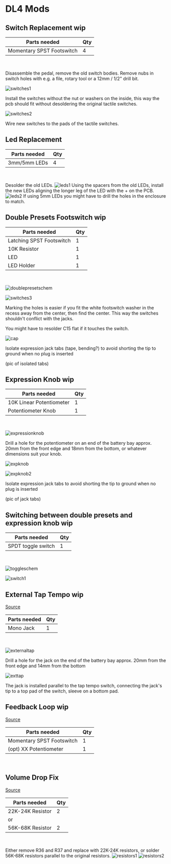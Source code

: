 # DL4 Mods




## Switch Replacement wip

| Parts needed | Qty |
| - | - |
| Momentary SPST Footswitch | 4 |
<br>

Disassemble the pedal, remove the old switch bodies. Remove nubs in switch holes with e.g. a file, rotary tool or a 12mm / 1/2" drill bit.

![switches1](pictures/switches1.jpg)

Install the switches without the nut or washers on the inside, this way the pcb should fit without desoldering the original tactile switches.

![switches2](pictures/switches2.jpg)

Wire new switches to the pads of the tactile switches.




## Led Replacement

| Parts needed | Qty |
| - | - |
| 3mm/5mm LEDs | 4 |
<br>

Desolder the old LEDs.
![leds1](pictures/leds1.jpg)
Using the spacers from the old LEDs, install the new LEDs aligning the longer leg of the LED with the + on the PCB.
![leds2](pictures/leds2.jpg)
If using 5mm LEDs you might have to drill the holes in the enclosure to match.




## Double Presets Footswitch wip

| Parts needed | Qty |
| - | - |
| Latching SPST Footswitch | 1 |
| 10K Resistor | 1 |
| LED | 1 |
| LED Holder | 1 |
<br>

![doublepresetschem](/pictures/doublepresetschem.png)

![switches3](pictures/switches3.jpg)

Marking the holes is easier if you fit the white footswitch washer in the recess away from the center, then find the center. This way the switches shouldn't conflict with the jacks.

You might have to resolder C15 flat if it touches the switch.

![cap](pictures/cap.jpg)

Isolate expression jack tabs (tape, bending?) to avoid shorting the tip to ground when no plug is inserted

(pic of isolated tabs)




## Expression Knob wip

| Parts needed | Qty |
| - | - |
| 10K Linear Potentiometer | 1 |
| Potentiometer Knob | 1 |
<br>

![expressionknob](pictures/expressionknob.png)

Drill a hole for the potentiometer on an end of the battery bay approx. 20mm from the front edge and 18mm from the bottom, or whatever dimensions suit your knob.

![expknob](pictures/expknob1.jpg)

![expknob2](pictures/expknob2.jpg)

Isolate expression jack tabs to avoid shorting the tip to ground when no plug is inserted

(pic of jack tabs)




## Switching between double presets and expression knob wip

| Parts needed | Qty |
| - | - |
| SPDT toggle switch | 1 |
<br>

![toggleschem](pictures/toggleschem.png)



![switch1](pictures/switch1.jpg)






## External Tap Tempo wip
[Source](https://web.archive.org/web/20110130235011/http://kyleagee.com/?page_id=105)

| Parts needed | Qty |
| - | - |
| Mono Jack | 1 |
<br>

![externaltap](pictures/externaltap.png)

Drill a hole for the jack on the end of the battery bay approx. 20mm from the front edge and 14mm from the bottom

![exttap](pictures/externaltap1.jpg)


The jack is installed parallel to the tap tempo switch, connecting the jack's tip to a top pad of the switch, sleeve on a bottom pad.




## Feedback Loop wip
[Source](https://web.archive.org/web/20101130103726/http://experimentalistsanonymous.com/board/index.php?topic=82.msg3557)

| Parts needed | Qty |
| - | - |
| Momentary SPST Footswitch | 1 |
| (opt) XX Potentiometer | 1 |
<br>




## Volume Drop Fix
[Source](https://web.archive.org/web/20201027203217/https://www.harmonycentral.com/forums/topic/119557-line-6-mm4dl4-volume-fix-without-using-smt-resistors/)

| Parts needed | Qty |
| - | - |
| 22K-24K Resistor | 2 |
| or |
| 56K-68K Resistor | 2 |
<br>

Either remove R36 and R37 and replace with 22K-24K resistors, or solder 56K-68K resistors parallel to the original resistors.
![resistors1](pictures/resistors1.jpg)
![resistors2](pictures/resistors2.jpg)